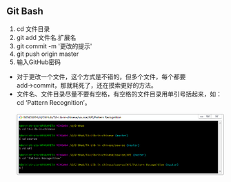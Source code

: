 ## Git Bash
1. cd 文件目录
2. git add 文件名.扩展名
3. git commit -m '更改的提示'
4. git push origin master
5. 输入GitHub密码
* 对于更改一个文件，这个方式是不错的，但多个文件，每个都要add→commit，那就耗死了，还在摸索更好的方法。
* 文件名、文件目录尽量不要有空格，有空格的文件目录用单引号括起来，如：cd ‘Pattern Recognition’。<br><br>
![png](git_cd.png)
